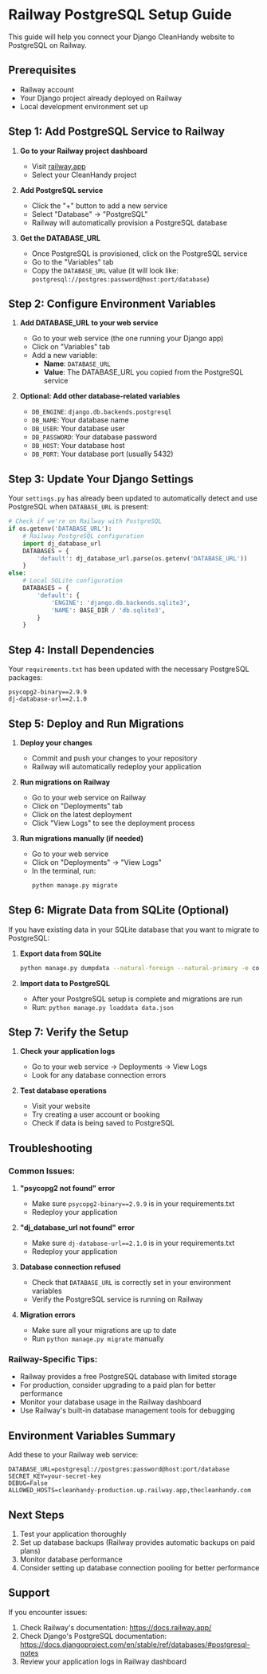 # Railway PostgreSQL Setup Guide

This guide will help you connect your Django CleanHandy website to PostgreSQL on Railway.

## Prerequisites

- Railway account
- Your Django project already deployed on Railway
- Local development environment set up

## Step 1: Add PostgreSQL Service to Railway

1. **Go to your Railway project dashboard**
   - Visit [railway.app](https://railway.app)
   - Select your CleanHandy project

2. **Add PostgreSQL service**
   - Click the "+" button to add a new service
   - Select "Database" → "PostgreSQL"
   - Railway will automatically provision a PostgreSQL database

3. **Get the DATABASE_URL**
   - Once PostgreSQL is provisioned, click on the PostgreSQL service
   - Go to the "Variables" tab
   - Copy the `DATABASE_URL` value (it will look like: `postgresql://postgres:password@host:port/database`)

## Step 2: Configure Environment Variables

1. **Add DATABASE_URL to your web service**
   - Go to your web service (the one running your Django app)
   - Click on "Variables" tab
   - Add a new variable:
     - **Name**: `DATABASE_URL`
     - **Value**: The DATABASE_URL you copied from the PostgreSQL service

2. **Optional: Add other database-related variables**
   - `DB_ENGINE`: `django.db.backends.postgresql`
   - `DB_NAME`: Your database name
   - `DB_USER`: Your database user
   - `DB_PASSWORD`: Your database password
   - `DB_HOST`: Your database host
   - `DB_PORT`: Your database port (usually 5432)

## Step 3: Update Your Django Settings

Your `settings.py` has already been updated to automatically detect and use PostgreSQL when `DATABASE_URL` is present:

```python
# Check if we're on Railway with PostgreSQL
if os.getenv('DATABASE_URL'):
    # Railway PostgreSQL configuration
    import dj_database_url
    DATABASES = {
        'default': dj_database_url.parse(os.getenv('DATABASE_URL'))
    }
else:
    # Local SQLite configuration
    DATABASES = {
        'default': {
            'ENGINE': 'django.db.backends.sqlite3',
            'NAME': BASE_DIR / 'db.sqlite3',
        }
    }
```

## Step 4: Install Dependencies

Your `requirements.txt` has been updated with the necessary PostgreSQL packages:

```
psycopg2-binary==2.9.9
dj-database-url==2.1.0
```

## Step 5: Deploy and Run Migrations

1. **Deploy your changes**
   - Commit and push your changes to your repository
   - Railway will automatically redeploy your application

2. **Run migrations on Railway**
   - Go to your web service on Railway
   - Click on "Deployments" tab
   - Click on the latest deployment
   - Click "View Logs" to see the deployment process

3. **Run migrations manually (if needed)**
   - Go to your web service
   - Click on "Deployments" → "View Logs"
   - In the terminal, run:
     ```bash
     python manage.py migrate
     ```

## Step 6: Migrate Data from SQLite (Optional)

If you have existing data in your SQLite database that you want to migrate to PostgreSQL:

1. **Export data from SQLite**
   ```bash
   python manage.py dumpdata --natural-foreign --natural-primary -e contenttypes -e auth.Permission > data.json
   ```

2. **Import data to PostgreSQL**
   - After your PostgreSQL setup is complete and migrations are run
   - Run: `python manage.py loaddata data.json`

## Step 7: Verify the Setup

1. **Check your application logs**
   - Go to your web service → Deployments → View Logs
   - Look for any database connection errors

2. **Test database operations**
   - Visit your website
   - Try creating a user account or booking
   - Check if data is being saved to PostgreSQL

## Troubleshooting

### Common Issues:

1. **"psycopg2 not found" error**
   - Make sure `psycopg2-binary==2.9.9` is in your requirements.txt
   - Redeploy your application

2. **"dj_database_url not found" error**
   - Make sure `dj-database-url==2.1.0` is in your requirements.txt
   - Redeploy your application

3. **Database connection refused**
   - Check that `DATABASE_URL` is correctly set in your environment variables
   - Verify the PostgreSQL service is running on Railway

4. **Migration errors**
   - Make sure all your migrations are up to date
   - Run `python manage.py migrate` manually

### Railway-Specific Tips:

- Railway provides a free PostgreSQL database with limited storage
- For production, consider upgrading to a paid plan for better performance
- Monitor your database usage in the Railway dashboard
- Use Railway's built-in database management tools for debugging

## Environment Variables Summary

Add these to your Railway web service:

```
DATABASE_URL=postgresql://postgres:password@host:port/database
SECRET_KEY=your-secret-key
DEBUG=False
ALLOWED_HOSTS=cleanhandy-production.up.railway.app,thecleanhandy.com
```

## Next Steps

1. Test your application thoroughly
2. Set up database backups (Railway provides automatic backups on paid plans)
3. Monitor database performance
4. Consider setting up database connection pooling for better performance

## Support

If you encounter issues:
1. Check Railway's documentation: https://docs.railway.app/
2. Check Django's PostgreSQL documentation: https://docs.djangoproject.com/en/stable/ref/databases/#postgresql-notes
3. Review your application logs in Railway dashboard
